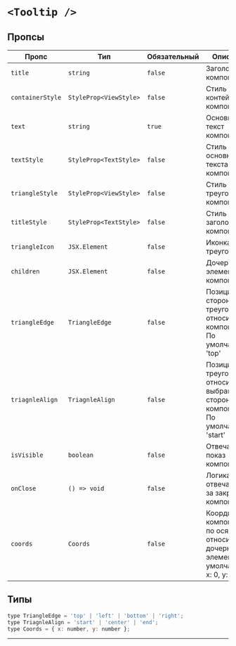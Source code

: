 # `<Tooltip />`

## Пропсы

| Пропс            | Тип                    | Обязательный | Описание                                                                                       |
| ---------------- | ---------------------- | ------------ | ---------------------------------------------------------------------------------------------- |
| `title`          | `string`               | `false`      | Заголовок компонента                                                                           |
| `containerStyle` | `StyleProp<ViewStyle>` | `false`      | Стиль контейнера компонента                                                                    |
| `text`           | `string`               | `true`       | Основной текст компонента                                                                      |
| `textStyle`      | `StyleProp<TextStyle>` | `false`      | Стиль основного текста компонента                                                              |
| `triangleStyle`  | `StyleProp<ViewStyle>` | `false`      | Стиль треугольника компонента                                                                  |
| `titleStyle`     | `StyleProp<TextStyle>` | `false`      | Стиль заголовка компонента                                                                     |
| `triangleIcon`   | `JSX.Element`          | `false`      | Иконка треугольника                                                                            |
| `children`       | `JSX.Element`          | `false`      | Дочерний элемент компонента                                                                    |
| `triangleEdge`   | `TriangleEdge`         | `false`      | Позиция стороны треугольника относительно компонента. По умолчанию 'top'                       |
| `triagnleAlign`  | `TriagnleAlign`        | `false`      | Позиция треугольника относительно выбранной стороны компонента. По умолчанию 'start'           |
| `isVisible`      | `boolean`              | `false`      | Отвечает за показ компонента                                                                   |
| `onClose`        | `() => void`           | `false`      | Логика отвечающая за закрытие компонента                                                       |
| `coords`         | `Coords`               | `false`      | Координаты компонента по осям x y относительно дочернего элемента. По умолчанию { x: 0, y: 0 } |

## Типы

```js
type TriangleEdge = 'top' | 'left' | 'bottom' | 'right';
type TriagnleAlign = 'start' | 'center' | 'end';
type Coords = { x: number, y: number };
```

---

